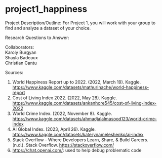 # project1_happiness

Project Description/Outline:
For Project 1, you will work with your group to find and analyze a dataset of your choice. 

 
Research Questions to Answer:

Collaborators:<br>
Karoly Burgyan<br>
Shayla Badeaux<br>
Christian Cantu


Sources:
1.	World Happiness Report up to 2022. (2022, March 19). Kaggle. https://www.kaggle.com/datasets/mathurinache/world-happiness-report
2.	Cost of Living Index 2022. (2022, May 28). Kaggle. https://www.kaggle.com/datasets/ankanhore545/cost-of-living-index-2022
3.	World Crime Index. (2022, November 8). Kaggle. https://www.kaggle.com/datasets/ahmadjalalmasood123/world-crime-index
4.	AI Global Index. (2023, April 26). Kaggle. https://www.kaggle.com/datasets/katerynameleshenko/ai-index
5.	Stack Overflow - Where Developers Learn, Share, & Build Careers. (n.d.). Stack Overflow. https://stackoverflow.com/
6.	https://chat.openai.com/: used to help debug problematic code




